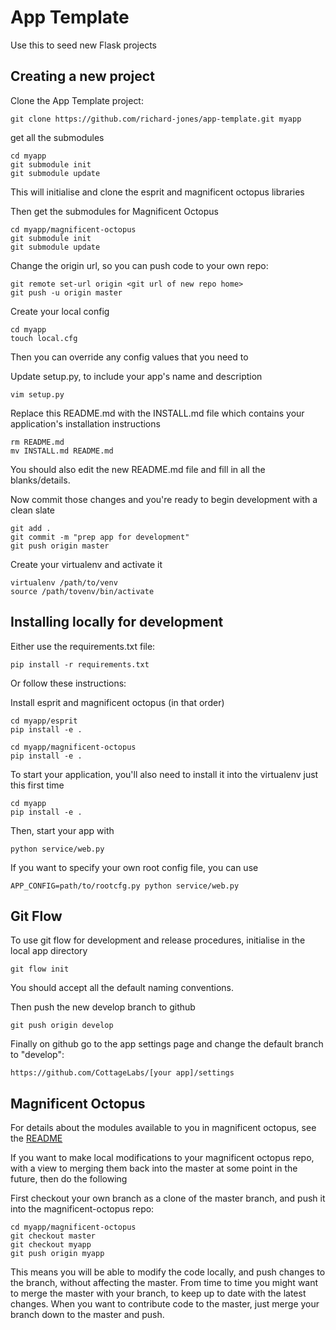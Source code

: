# App Template

Use this to seed new Flask projects

## Creating a new project

Clone the App Template project:

    git clone https://github.com/richard-jones/app-template.git myapp

get all the submodules

    cd myapp
    git submodule init
    git submodule update

This will initialise and clone the esprit and magnificent octopus libraries

Then get the submodules for Magnificent Octopus

    cd myapp/magnificent-octopus
    git submodule init
    git submodule update

Change the origin url, so you can push code to your own repo:

    git remote set-url origin <git url of new repo home>
    git push -u origin master

Create your local config

    cd myapp
    touch local.cfg

Then you can override any config values that you need to

Update setup.py, to include your app's name and description

    vim setup.py

Replace this README.md with the INSTALL.md file which contains your application's installation instructions

    rm README.md
    mv INSTALL.md README.md

You should also edit the new README.md file and fill in all the blanks/details.

Now commit those changes and you're ready to begin development with a clean slate

    git add .
    git commit -m "prep app for development"
    git push origin master

Create your virtualenv and activate it

    virtualenv /path/to/venv
    source /path/tovenv/bin/activate

## Installing locally for development

Either use the requirements.txt file:

    pip install -r requirements.txt

Or follow these instructions:

Install esprit and magnificent octopus (in that order)

    cd myapp/esprit
    pip install -e .
    
    cd myapp/magnificent-octopus
    pip install -e .

To start your application, you'll also need to install it into the virtualenv just this first time

    cd myapp
    pip install -e .

Then, start your app with

    python service/web.py

If you want to specify your own root config file, you can use

    APP_CONFIG=path/to/rootcfg.py python service/web.py

## Git Flow

To use git flow for development and release procedures, initialise in the local app directory

    git flow init

You should accept all the default naming conventions.

Then push the new develop branch to github
    
    git push origin develop
    
Finally on github go to the app settings page and change the default branch to "develop":

    https://github.com/CottageLabs/[your app]/settings

## Magnificent Octopus

For details about the modules available to you in magnificent octopus, see the [README](https://github.com/richard-jones/magnificent-octopus/blob/master/README.md)

If you want to make local modifications to your magnificent octopus repo, with a view to merging them back into the master at some point in the future, then do the following

First checkout your own branch as a clone of the master branch, and push it into the magnificent-octopus repo:

    cd myapp/magnificent-octopus
    git checkout master
    git checkout myapp
    git push origin myapp

This means you will be able to modify the code locally, and push changes to the branch, without affecting the master.  From time to time you might
want to merge the master with your branch, to keep up to date with the latest changes.  When you want to contribute code to the master, just merge
your branch down to the master and push.
